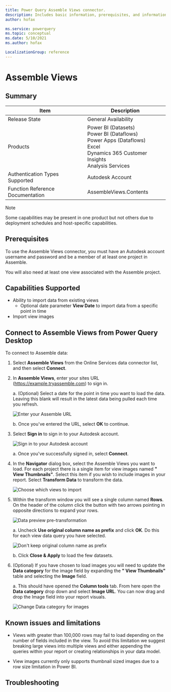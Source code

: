 ```yaml
---
title: Power Query Assemble Views connector.
description: Includes basic information, prerequisites, and information on how to connect to your data, along with a list of known issues and limitations.
author: hofax

ms.service: powerquery
ms.topic: conceptual
ms.date: 5/10/2021
ms.author: hofax

LocalizationGroup: reference
---
```


# Assemble Views
 
## Summary

| Item | Description |
| ---- | ----------- |
| Release State | General Availability |
| Products | Power BI (Datasets)<br/>Power BI (Dataflows)<br/>Power Apps (Dataflows)<br/>Excel<br/>Dynamics 365 Customer Insights<br/>Analysis Services |
| Authentication Types Supported | Autodesk Account |
| Function Reference Documentation | AssembleViews.Contents |

>[!Note]
> Some capabilities may be present in one product but not others due to deployment schedules and host-specific capabilities.

 
## Prerequisites

To use the Assemble Views connector, you must have an Autodesk account username and password and be a member of at least one project in Assemble.

You will also need at least one view associated with the Assemble project.

## Capabilities Supported

* Ability to import data from existing views
   * Optional date parameter **View Date** to import data from a specific point in time
* Import view images

## Connect to Assemble Views from Power Query Desktop

To connect to Assemble data:

1. Select **Assemble Views** from the Online Services data connector list, and then select **Connect**.

2. In **Assemble Views**, enter your sites URL (https://example.tryassemble.com) to sign in.

   a. (Optional) Select a date for the point in time you want to load the data. Leaving this blank will result in the latest data being pulled each time you refresh.
   
   ![Enter your Assemble URL](media/assemble-views/assemble-views-url.png)

   b. Once you've entered the URL, select **OK** to continue.

3. Select **Sign in** to sign in to your Autodesk account.

   ![Sign in to your Autodesk account](media/assemble-views/assemble-views-sign-in.png)

   a. Once you've successfully signed in, select **Connect**.

4. In the **Navigator** dialog box, select the Assemble Views you want to load. For each project there is a single item for view images named **"<Your Project> View Thumbnails"**. Select this item if you wish to include images in your report. Select **Transform Data** to transform the data.

   ![Choose which views to import](media/assemble-views/assemble-views-selection.png)

5. Within the transform window you will see a single column named **Rows**. On the header of the column click the button with two arrows pointing in opposite directions to expand your rows.

   ![Data preview pre-transformation](media/assemble-views/assemble-views-pre-transform.png)

   a. Uncheck **Use original column name as prefix** and click **OK**. Do this for each view data query you have selected.

   ![Don't keep original column name as prefix](media/assemble-views/assemble-views-transform-1.png)

   b. Click **Close & Apply** to load the few datasets.

6. (Optional) If you have chosen to load images you will need to update the **Data category** for the image field by expanding the **"<Your Project> View Thumbnails"** table and selecting the **Image** field.
   
   a. This should have opened the **Column tools** tab. From here open the **Data category** drop down and select **Image URL**. You can now drag and drop the Image field into your report visuals. 

   ![Change Data category for images](media/assemble-views/assemble-views-change-data-category.png)

## Known issues and limitations

* Views with greater than 100,000 rows may fail to load depending on the number of fields included in the view. To avoid this limitation we suggest breaking large views into multiple views and either appending the queries within your report or creating relationships in your data model. 

* View images currently only supports thumbnail sized images due to a row size limitation in Power BI.

## Troubleshooting
